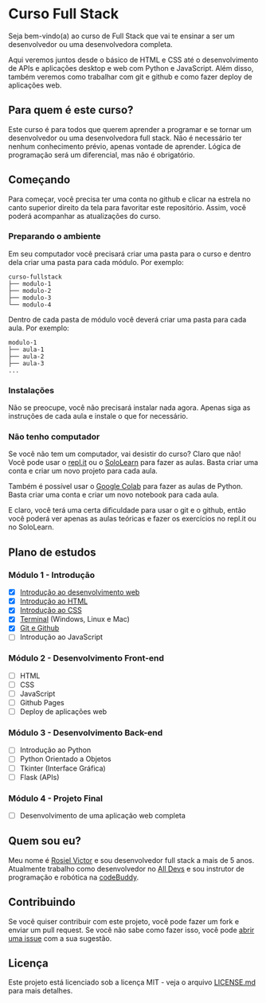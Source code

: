 # Curso Full Stack
Seja bem-vindo(a) ao curso de Full Stack que vai te ensinar a ser um desenvolvedor ou uma desenvolvedora completa.

Aqui veremos juntos desde o básico de HTML e CSS até o desenvolvimento de APIs e aplicações desktop e web com Python e JavaScript. Além disso, também veremos como trabalhar com git e github e como fazer deploy de aplicações web.

## Para quem é este curso?
Este curso é para todos que querem aprender a programar e se tornar um desenvolvedor ou uma desenvolvedora full stack. Não é necessário ter nenhum conhecimento prévio, apenas vontade de aprender. Lógica de programação será um diferencial, mas não é obrigatório.

## Começando
Para começar, você precisa ter uma conta no github e clicar na estrela no canto superior direito da tela para favoritar este repositório. Assim, você poderá acompanhar as atualizações do curso.

### Preparando o ambiente
Em seu computador você precisará criar uma pasta para o curso e dentro dela criar uma pasta para cada módulo. Por exemplo:
```
curso-fullstack
├── modulo-1
├── modulo-2
├── modulo-3
└── modulo-4
```

Dentro de cada pasta de módulo você deverá criar uma pasta para cada aula. Por exemplo:
```
modulo-1
├── aula-1
├── aula-2
├── aula-3
...
```
### Instalações
Não se preocupe, você não precisará instalar nada agora. Apenas siga as instruções de cada aula e instale o que for necessário.

### Não tenho computador
Se você não tem um computador, vai desistir do curso? Claro que não! Você pode usar o [repl.it](https://repl.it) ou o [SoloLearn](https://www.sololearn.com) para fazer as aulas. Basta criar uma conta e criar um novo projeto para cada aula.

Também é possível usar o [Google Colab](https://colab.research.google.com) para fazer as aulas de Python. Basta criar uma conta e criar um novo notebook para cada aula.

E claro, você terá uma certa dificuldade para usar o git e o github, então você poderá ver apenas as aulas teóricas e fazer os exercícios no repl.it ou no SoloLearn.

## Plano de estudos

### Módulo 1 - Introdução
- [x] [Introdução ao desenvolvimento web](./docs/modulo-1/introducao-ao-desenvolvimento-web.md)
- [x] [Introdução ao HTML](./docs/modulo-1/introducao-ao-html.md)
- [x] [Introdução ao CSS](./docs/modulo-1/introducao-ao-css.md)
- [x] [Terminal](./docs/modulo-1/terminais.md) (Windows, Linux e Mac)
- [x] [Git e Github](./docs/modulo-1/introducao-ao-git-github.md)
- [ ] Introdução ao JavaScript

### Módulo 2 - Desenvolvimento Front-end
- [ ] HTML
- [ ] CSS
- [ ] JavaScript
- [ ] Github Pages
- [ ] Deploy de aplicações web

### Módulo 3 - Desenvolvimento Back-end
- [ ] Introdução ao Python
- [ ] Python Orientado a Objetos
- [ ] Tkinter (Interface Gráfica)
- [ ] Flask (APIs)

### Módulo 4 - Projeto Final
- [ ] Desenvolvimento de uma aplicação web completa

## Quem sou eu?
Meu nome é [Rosiel Victor](https://github.com/misterioso013) e sou desenvolvedor full stack a mais de 5 anos. Atualmente trabalho como desenvolvedor no [All Devs](https://all.dev.br) e sou instrutor de programação e robótica na [codeBuddy](https://codebuddy.com.br).

## Contribuindo
Se você quiser contribuir com este projeto, você pode fazer um fork e enviar um pull request. Se você não sabe como fazer isso, você pode [abrir uma issue](https://github.com/misterioso013/curso-fullstack/issues/new) com a sua sugestão.

## Licença
Este projeto está licenciado sob a licença MIT - veja o arquivo [LICENSE.md](LICENSE.md) para mais detalhes.
